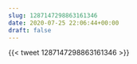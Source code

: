 ```yaml
---
slug: 1287147298863161346
date: 2020-07-25 22:06:44+00:00
draft: false
---
```


{{< tweet 1287147298863161346 >}}
